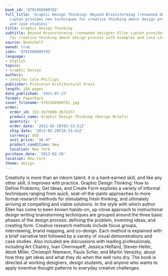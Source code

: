 ```yaml
---
book_id: '9781568989792'
full_title: 'Graphic Design Thinking: Beyond Brainstorming (renowned designer Ellen
  Lupton provides new techniques for creative thinking about design process with examples
  and case studies)'
title: Graphic Design Thinking
subtitle: Beyond Brainstorming (renowned designer Ellen Lupton provides new techniques
  for creative thinking about design process with examples and case studies)
source: Bookshelf
owned: true
isbn: '9781568989792'
language:
- English
topics:
- Graphic Design
authors:
- Jennifer Cole Phillips
publisher: Princeton Architectural Press
length: 184 pages
date_published: '2011-07-27'
format: Paperback
cover_filename: 9781568989792.jpg
order:
  order_id: 103-1675080-3672257
  product_name: Graphic Design Thinking (Design Briefs)
  quantity: '1'
  order_date: '2012-02-28T02:33:51Z'
  ship_date: '2012-02-28T18:33:41Z'
  currency: USD
  unit_price: '16.47'
  product_condition: New
  location: New York
purchase_date: '2012-02-28'
location: New York
theme: design
---
```

Creativity is more than an inborn talent; it is a hard-earned skill, and like any other skill, it improves with practice. Graphic Design Thinking: How to Define Problems, Get Ideas, and Create Form explores a variety of informal techniques ranging from quick, seat-of-the-pants approaches to more formal research methods for stimulating fresh thinking, and ultimately arriving at compelling and viable solutions. In the style with which author Ellen has come to been known hands-on, up-close approach to instructional design writing brainstorming techniques are grouped around the three basic phases of the design process: defining the problem, inventing ideas, and creating form. Creative research methods include focus groups, interviewing, brand mapping, and co-design. Each method is explained with a brief narrative text followed by a variety of visual demonstrations and case studies. Also included are discussions with leading professionals, including Art Chantry, Ivan Chermayeff, Jessica Helfand, Steven Heller, Abott Miller, Christoph Niemann, Paula Scher, and Martin Venezky, about how they get ideas and what they do when the well runs dry. The book is directed at working designers, design students, and anyone who wants to apply inventive thought patterns to everyday creative challenges.
